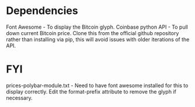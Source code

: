 # Dependencies
Font Awesome - To display the Bitcoin glyph.
Coinbase python API - To pull down current Bitcoin price. Clone this from the official github repository rather than installing via pip, this will avoid issues with older iterations of the API.

# FYI
prices-polybar-module.txt - Need to have font awesome installed for this to display correctly. Edit the format-prefix attribute to remove the glyph if necessary.
